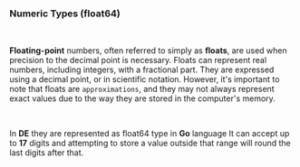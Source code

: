 ### Numeric Types (float64)

<br />

**Floating-point** numbers, often referred to simply as **floats**, are used when precision to the decimal point is necessary. Floats can represent real numbers, including integers, with a fractional part. They are expressed using a decimal point, or in scientific notation. However, it's important to note that floats are `approximations`, and they may not always represent exact values due to the way they are stored in the computer's memory.

<br />

In **DE** they are represented as float64 type in **Go** language It can accept up to **17** digits and attempting to store a value outside that range will round the last digits after that.
